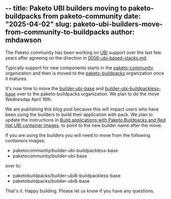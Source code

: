 --
title: Paketo UBI builders moving to paketo-buildpacks from paketo-community
date: "2025-04-02"
slug: paketo-ubi-builders-move-from-community-to-buildpacks
author: mhdawson
---

The Paketo community has been working on [UBI](https://www.redhat.com/en/blog/introducing-red-hat-universal-base-image)
support over the last few years after agreeing on the direction in
[0056-ubi-based-stacks.md](https://github.com/paketo-buildpacks/rfcs/blob/main/text/0056-ubi-based-stacks.md).

Typically support for new components starts in the
[paketo-community](https://github.com/paketo-community) organization and then is moved to the
[paketo-buildpacks](https://github.com/paketo-buildpacks) organization once it matures.

It's now time to move the [builder-ubi-base](https://github.com/paketo-community/builder-ubi-base) and
[builder-ubi-buildpackless-base](https://github.com/paketo-community/builder-ubi-buildpackless-base) over
to the paketo-buildpacks organization. We plan to do the move Wednesday April 16th.

We are publishing this blog post because this will impact users who have been using the builders to 
build their application with pack. We plan to update the instructions in
[Build applications with Paketo Buildpacks and Red Hat UBI container images](https://developers.redhat.com/articles/2024/06/18/build-applications-paketo-buildpacks-and-red-hat-ubi-container-images).
to point to the new builder name after the move. 

If you are using the builders you will need to move from the following containers images:

* paketocommuntiy/builder-ubi-buildpackless-base
* paketocommuntiy/builder-ubi-base

over to:

* paketobuildpacks/builder-ubi8-buildpackless-base
* paketobuildpacks/builder-ubi8-base

That's it. Happy building. Please let us know if you have any questions.

